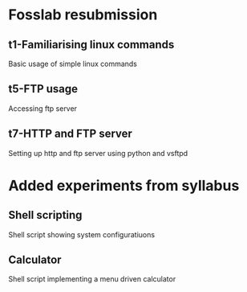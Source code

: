 # Fosslab resubmission

## t1-Familiarising linux commands

Basic usage of simple linux commands

## t5-FTP usage

Accessing ftp server

## t7-HTTP and FTP server

Setting up http and ftp server using python and vsftpd

# Added experiments from syllabus

## Shell scripting

Shell script showing system configuratiuons

## Calculator

Shell script implementing a menu driven calculator
